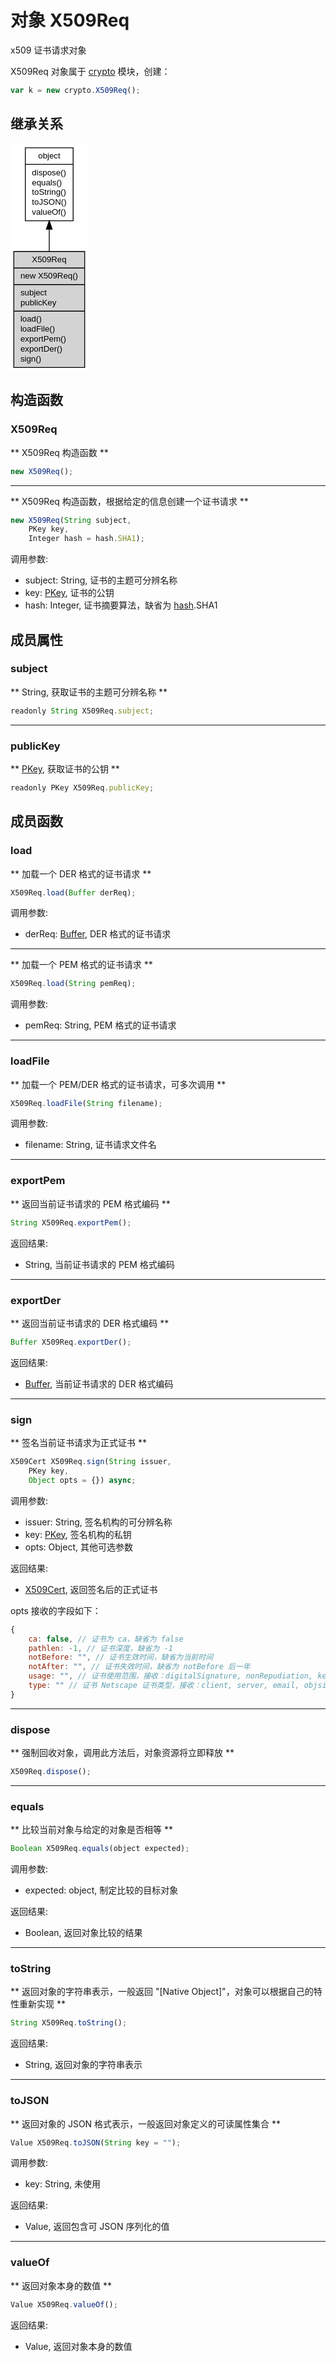 # 对象 X509Req
x509 证书请求对象

X509Req 对象属于 [crypto](../../module/ifs/crypto.md) 模块，创建：

```JavaScript
var k = new crypto.X509Req();
```

## 继承关系
<div class="inherits"><svg width="93pt" height="274pt" viewBox="0.00 0.00 93.46 274.00" xmlns="http://www.w3.org/2000/svg" xmlns:xlink="http://www.w3.org/1999/xlink">
<g id="graph0" class="graph" transform="scale(1 1) rotate(0) translate(4 270)">
<title>%0</title>
<polygon fill="#ffffff" stroke="transparent" points="-4,4 -4,-270 89.457,-270 89.457,4 -4,4"/>
<!-- object -->
<g id="node1" class="node">
<title>object</title>
<g id="a_node1"><a xlink:href="object.md" xlink:title="object">
<polygon fill="#ffffff" stroke="#000000" points="13.897,-177.5 13.897,-265.5 71.56,-265.5 71.56,-177.5 13.897,-177.5"/>
<text text-anchor="middle" x="42.7285" y="-252.5" font-family="Helvetica,sans-Serif" font-size="10.00" fill="#000000">object</text>
<polyline fill="none" stroke="#000000" points="13.897,-245.5 71.56,-245.5 "/>
<text text-anchor="start" x="21.897" y="-232.5" font-family="Helvetica,sans-Serif" font-size="10.00" fill="#000000">dispose()</text>
<text text-anchor="start" x="21.897" y="-220.5" font-family="Helvetica,sans-Serif" font-size="10.00" fill="#000000">equals()</text>
<text text-anchor="start" x="21.897" y="-208.5" font-family="Helvetica,sans-Serif" font-size="10.00" fill="#000000">toString()</text>
<text text-anchor="start" x="21.897" y="-196.5" font-family="Helvetica,sans-Serif" font-size="10.00" fill="#000000">toJSON()</text>
<text text-anchor="start" x="21.897" y="-184.5" font-family="Helvetica,sans-Serif" font-size="10.00" fill="#000000">valueOf()</text>
</a>
</g>
</g>
<!-- X509Req -->
<g id="node2" class="node">
<title>X509Req</title>
<g id="a_node2"><a xlink:title="X509Req">
<polygon fill="#d3d3d3" stroke="#000000" points="0,-.5 0,-140.5 85.457,-140.5 85.457,-.5 0,-.5"/>
<text text-anchor="middle" x="42.7285" y="-127.5" font-family="Helvetica,sans-Serif" font-size="10.00" fill="#000000">X509Req</text>
<polyline fill="none" stroke="#000000" points="0,-120.5 85.457,-120.5 "/>
<text text-anchor="start" x="8" y="-107.5" font-family="Helvetica,sans-Serif" font-size="10.00" fill="#000000">new X509Req()</text>
<polyline fill="none" stroke="#000000" points="0,-100.5 85.457,-100.5 "/>
<text text-anchor="start" x="8" y="-87.5" font-family="Helvetica,sans-Serif" font-size="10.00" fill="#000000">subject</text>
<text text-anchor="start" x="8" y="-75.5" font-family="Helvetica,sans-Serif" font-size="10.00" fill="#000000">publicKey</text>
<polyline fill="none" stroke="#000000" points="0,-68.5 85.457,-68.5 "/>
<text text-anchor="start" x="8" y="-55.5" font-family="Helvetica,sans-Serif" font-size="10.00" fill="#000000">load()</text>
<text text-anchor="start" x="8" y="-43.5" font-family="Helvetica,sans-Serif" font-size="10.00" fill="#000000">loadFile()</text>
<text text-anchor="start" x="8" y="-31.5" font-family="Helvetica,sans-Serif" font-size="10.00" fill="#000000">exportPem()</text>
<text text-anchor="start" x="8" y="-19.5" font-family="Helvetica,sans-Serif" font-size="10.00" fill="#000000">exportDer()</text>
<text text-anchor="start" x="8" y="-7.5" font-family="Helvetica,sans-Serif" font-size="10.00" fill="#000000">sign()</text>
</a>
</g>
</g>
<!-- object&#45;&gt;X509Req -->
<g id="edge1" class="edge">
<title>object-&gt;X509Req</title>
<path fill="none" stroke="#000000" d="M42.7285,-167.191C42.7285,-158.6178 42.7285,-149.6478 42.7285,-140.7746"/>
<polygon fill="#000000" stroke="#000000" points="39.2286,-167.4186 42.7285,-177.4186 46.2286,-167.4187 39.2286,-167.4186"/>
</g>
</g>
</svg></div>

## 构造函数
        
### X509Req
** X509Req 构造函数 **

```JavaScript
new X509Req();
```

--------------------------
** X509Req 构造函数，根据给定的信息创建一个证书请求 **

```JavaScript
new X509Req(String subject,
    PKey key,
    Integer hash = hash.SHA1);
```

调用参数:
* subject: String, 证书的主题可分辨名称
* key: [PKey](PKey.md), 证书的公钥
* hash: Integer, 证书摘要算法，缺省为 [hash](../../module/ifs/hash.md).SHA1

## 成员属性
        
### subject
** String, 获取证书的主题可分辨名称 **

```JavaScript
readonly String X509Req.subject;
```

--------------------------
### publicKey
** [PKey](PKey.md), 获取证书的公钥 **

```JavaScript
readonly PKey X509Req.publicKey;
```

## 成员函数
        
### load
** 加载一个 DER 格式的证书请求 **

```JavaScript
X509Req.load(Buffer derReq);
```

调用参数:
* derReq: [Buffer](Buffer.md), DER 格式的证书请求

--------------------------
** 加载一个 PEM 格式的证书请求 **

```JavaScript
X509Req.load(String pemReq);
```

调用参数:
* pemReq: String, PEM 格式的证书请求

--------------------------
### loadFile
** 加载一个 PEM/DER 格式的证书请求，可多次调用 **

```JavaScript
X509Req.loadFile(String filename);
```

调用参数:
* filename: String, 证书请求文件名

--------------------------
### exportPem
** 返回当前证书请求的 PEM 格式编码 **

```JavaScript
String X509Req.exportPem();
```

返回结果:
* String, 当前证书请求的 PEM 格式编码

--------------------------
### exportDer
** 返回当前证书请求的 DER 格式编码 **

```JavaScript
Buffer X509Req.exportDer();
```

返回结果:
* [Buffer](Buffer.md), 当前证书请求的 DER 格式编码

--------------------------
### sign
** 签名当前证书请求为正式证书 **

```JavaScript
X509Cert X509Req.sign(String issuer,
    PKey key,
    Object opts = {}) async;
```

调用参数:
* issuer: String, 签名机构的可分辨名称
* key: [PKey](PKey.md), 签名机构的私钥
* opts: Object, 其他可选参数

返回结果:
* [X509Cert](X509Cert.md), 返回签名后的正式证书

opts 接收的字段如下：

```JavaScript
{
    ca: false, // 证书为 ca，缺省为 false
    pathlen: -1, // 证书深度，缺省为 -1
    notBefore: "", // 证书生效时间，缺省为当前时间
    notAfter: "", // 证书失效时间，缺省为 notBefore 后一年
    usage: "", // 证书使用范围，接收：digitalSignature, nonRepudiation, keyEncipherment, dataEncipherment, keyAgreement, keyCertSign, cRLSign
    type: "" // 证书 Netscape 证书类型，接收：client, server, email, objsign, reserved, sslCA, emailCA, objCA
}
```

--------------------------
### dispose
** 强制回收对象，调用此方法后，对象资源将立即释放 **

```JavaScript
X509Req.dispose();
```

--------------------------
### equals
** 比较当前对象与给定的对象是否相等 **

```JavaScript
Boolean X509Req.equals(object expected);
```

调用参数:
* expected: object, 制定比较的目标对象

返回结果:
* Boolean, 返回对象比较的结果

--------------------------
### toString
** 返回对象的字符串表示，一般返回 "[Native Object]"，对象可以根据自己的特性重新实现 **

```JavaScript
String X509Req.toString();
```

返回结果:
* String, 返回对象的字符串表示

--------------------------
### toJSON
** 返回对象的 JSON 格式表示，一般返回对象定义的可读属性集合 **

```JavaScript
Value X509Req.toJSON(String key = "");
```

调用参数:
* key: String, 未使用

返回结果:
* Value, 返回包含可 JSON 序列化的值

--------------------------
### valueOf
** 返回对象本身的数值 **

```JavaScript
Value X509Req.valueOf();
```

返回结果:
* Value, 返回对象本身的数值

